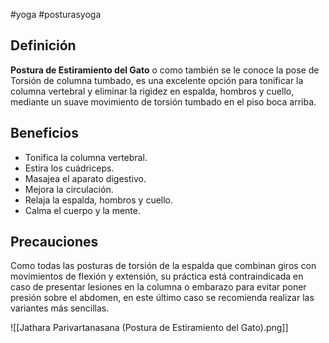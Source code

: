 #yoga #posturasyoga

## Definición

**Postura de Estiramiento del Gato** o como también se le conoce la pose de Torsión de columna tumbado, es una excelente opción para tonificar la columna vertebral y eliminar la rigidez en espalda, hombros y cuello, mediante un suave movimiento de torsión tumbado en el piso boca arriba.

## Beneficios

-   Tonifica la columna vertebral.
-   Estira los cuádriceps.
-   Masajea el aparato digestivo.
-   Mejora la circulación.
-   Relaja la espalda, hombros y cuello.
-   Calma el cuerpo y la mente.

## Precauciones

Como todas las posturas de torsión de la espalda que combinan giros con movimientos de flexión y extensión, su práctica está contraindicada en caso de presentar lesiones en la columna o embarazo para evitar poner presión sobre el abdomen, en este último caso se recomienda realizar las variantes más sencillas.

![[Jathara Parivartanasana (Postura de Estiramiento del Gato).png]]